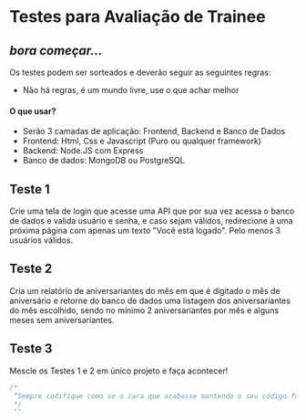 # Testes para Avaliação de Trainee
## _bora começar..._

Os testes podem ser sorteados e deverão seguir as seguintes regras:

- Não há regras, é um mundo livre, use o que achar melhor

#### O que usar?
- Serão 3 camadas de aplicação: Frontend, Backend e Banco de Dados
- Frontend: Html, Css e Javascript (Puro ou qualquer framework)
- Backend: Node.JS com Express
- Banco de dados: MongoDB ou PostgreSQL

## Teste 1

Crie uma tela de login que acesse uma API que por sua vez acessa o banco de dados e valida usuário e senha, e caso sejam válidos, redirecione à uma próxima página com apenas um texto "Você está logado". Pelo menos 3 usuários válidos.

## Teste 2

Cria um relatório de aniversariantes do mês em que é digitado o mês de aniversário e retorne do banco de dados uma listagem dos aniversariantes do mês escolhido, sendo no mínimo 2 aniversariantes por mês e alguns meses sem aniversariantes.

## Teste 3

Mescle os Testes 1 e 2 em único projeto e faça acontecer!

``` SQL
/*
 “Sempre codifique como se o cara que acabasse mantendo o seu código fosse um psicopata violento que sabe onde você mora”. – Martin Golding
 */
 ``

